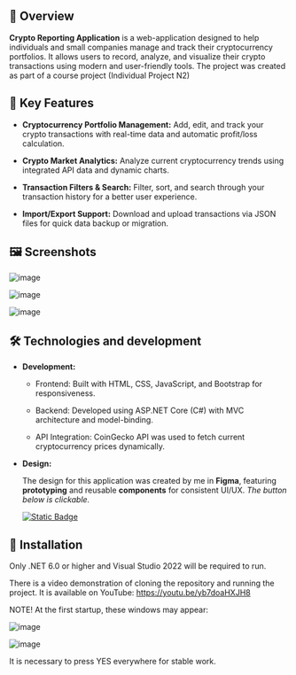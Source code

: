 ## 🚀 Overview
**Crypto Reporting Application** is a web-application designed to help individuals and small companies manage and track their cryptocurrency portfolios. It allows users to record, analyze, and visualize their crypto transactions using modern and user-friendly tools. The project was created as part of a course project (Individual Project N2)

## 🔑 Key Features
- **Cryptocurrency Portfolio Management:** Add, edit, and track your crypto transactions with real-time data and automatic profit/loss calculation.

- **Crypto Market Analytics:** Analyze current cryptocurrency trends using integrated API data and dynamic charts.

- **Transaction Filters & Search:** Filter, sort, and search through your transaction history for a better user experience.

- **Import/Export Support:** Download and upload transactions via JSON files for quick data backup or migration.

## 🖼️ Screenshots

![image](https://github.com/user-attachments/assets/c0afa12c-c4d1-4b97-b7c2-daa6e10199e8)

![image](https://github.com/user-attachments/assets/31860fc2-6d89-4968-97f4-96262c060523)

![image](https://github.com/user-attachments/assets/4761c353-1f8c-4bc0-92a7-f6d6e450905c)

## 🛠️ Technologies and development

- **Development:**  

  - Frontend:
    Built with HTML, CSS, JavaScript, and Bootstrap for responsiveness.

  - Backend:
    Developed using ASP.NET Core (C#) with MVC architecture and model-binding.

  - API Integration:
    CoinGecko API was used to fetch current cryptocurrency prices dynamically.

- **Design:**

  The design for this application was created by me in **Figma**, featuring **prototyping** and reusable **components** for consistent UI/UX. *The button below is clickable.*

    <a href="https://www.figma.com/design/0owZWVPD8ZTbStzyY7kcE3/%F0%9F%AA%99-Cryptocurrency-reporting-application---Individual-Project-2?node-id=0-1&t=VacJgtUZyJtJwnxE-1">
      <img alt="Static Badge" src="https://img.shields.io/badge/Explore_the_project_in_Figma_(clickable)-242529?style=for-the-badge&logo=FIGMA">
    </a>

## 📩 Installation

Only .NET 6.0 or higher and Visual Studio 2022 will be required to run.

There is a video demonstration of cloning the repository and running the project. It is available on YouTube: https://youtu.be/yb7doaHXJH8

NOTE! At the first startup, these windows may appear: 

![image](https://github.com/user-attachments/assets/be6dc115-e566-40c9-a7c9-62ffae51bbf1)

![image](https://github.com/user-attachments/assets/20d22cda-56b9-48a2-a322-190fb20fe4aa)

It is necessary to press YES everywhere for stable work.
